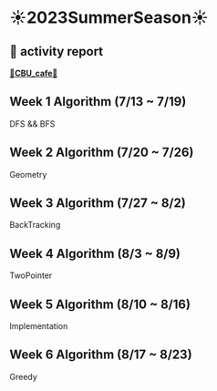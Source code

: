 # ☀️2023SummerSeason☀️

## 📔 activity report
<b>[🦉CBU_cafe🦉](https://cafe.naver.com/cebuong)</b>

## Week 1 Algorithm (7/13 ~ 7/19)
<p>DFS && BFS</p>

## Week 2 Algorithm (7/20 ~ 7/26)
<p>Geometry</p>

## Week 3 Algorithm (7/27 ~ 8/2)
<p>BackTracking</p>

## Week 4 Algorithm (8/3 ~ 8/9)
<p>TwoPointer</p>

## Week 5 Algorithm (8/10 ~ 8/16)
<p>Implementation</p>

## Week 6 Algorithm (8/17 ~ 8/23)
<p>Greedy</p>
